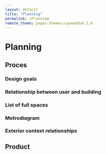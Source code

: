 ```yaml
---
layout: default
title: "Planning"
permalink: /Planning
remote_theme: pages-themes/cayman@v0.2.0
---
```



# Planning 
## Proces 

### Design goals

### Relationship between user and building

### List of full spaces 

### Metrodiagram 

### Exterior context relationships

## Product 



